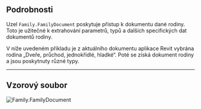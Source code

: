 ## Podrobnosti
Uzel `Family.FamilyDocument` poskytuje přístup k dokumentu dané rodiny. Toto je užitečné k extrahování parametrů, typů a dalších specifických dat dokumentů rodiny.

V níže uvedeném příkladu je z aktuálního dokumentu aplikace Revit vybrána rodina „Dveře, průchod, jednokřídlé, hladké“. Poté se získá dokument rodiny a jsou poskytnuty různé typy.
___
## Vzorový soubor

![Family.FamilyDocument](./Revit.Elements.Family.FamilyDocument_img.jpg)
